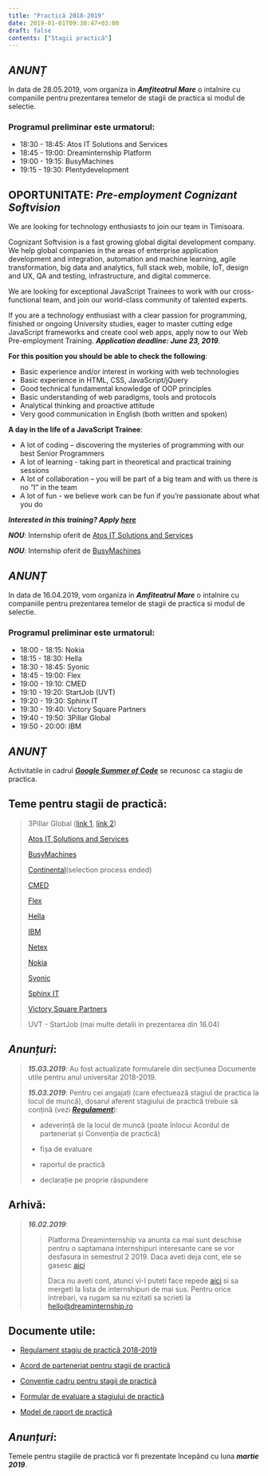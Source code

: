 ```yaml
---
title: "Practică 2018-2019"
date: 2019-01-01T09:30:47+03:00
draft: false
contents: ["Stagii practică"]
---
```

## ***ANUNȚ***

In data de 28.05.2019, vom organiza in ***Amfiteatrul Mare*** o intalnire cu companiile pentru prezentarea temelor de stagii de practica si modul de selectie.

### Programul preliminar este urmatorul:

- 18:30 - 18:45: Atos IT Solutions and Services
- 18:45 - 19:00: Dreaminternship Platform
- 19:00 - 19:15: BusyMachines
- 19:15 - 19:30: Plentydevelopment

## OPORTUNITATE: ***Pre-employment Cognizant Softvision***

We are looking for technology enthusiasts to join our team in Timisoara.

Cognizant Softvision is a fast growing global digital development company. We help global companies in the areas of enterprise application development and integration, automation and machine learning, agile transformation, big data and analytics, full stack web, mobile, IoT, design and UX, QA and testing, infrastructure, and digital commerce.

 We are looking for exceptional JavaScript Trainees to work with our cross-functional team, and join our world-class community of talented experts.

 If you are a technology enthusiast with a clear passion for programming, finished or ongoing University studies, eager to master cutting edge JavaScript frameworks and create cool web apps, apply now to our Web Pre-employment Training. ***Application deadline: June 23, 2019***.

**For this position you should be able to check the following**:
- Basic experience and/or interest in working with web technologies
- Basic experience in HTML, CSS, JavaScript/jQuery
- Good technical fundamental knowledge of OOP principles
- Basic understanding of web paradigms, tools and protocols
- Analytical thinking and proactive attitude
- Very good communication in English (both written and spoken)

**A day in the life of a JavaScript Trainee**:
- A lot of coding – discovering the mysteries of programming with our best Senior Programmers
- A lot of learning -  taking part in theoretical and practical training sessions
- A lot of collaboration – you will be part of a big team and with us there is no “I” in the team
- A lot of fun - we believe work can be fun if you’re passionate about what you do

***Interested in this training? Apply [here](mailto:training@softvision.ro)***

***NOU***: Internship oferit de [Atos IT Solutions and Services](https://drive.google.com/file/d/1qrTtV2aUaZY0NjP9FH688DBvS55zfPxM/view)

***NOU***: Internship oferit de [BusyMachines](https://drive.google.com/open?id=1NT_J73GpOtPjeDcLfCn-UL8eO22unhct)

## ***ANUNȚ***

In data de 16.04.2019, vom organiza in ***Amfiteatrul Mare*** o intalnire cu companiile pentru prezentarea temelor de stagii de practica si modul de selectie.

### Programul preliminar este urmatorul:

- 18:00 - 18:15: Nokia
- 18:15 - 18:30: Hella
- 18:30 - 18:45: Syonic
- 18:45 - 19:00: Flex
- 19:00 - 19:10: CMED
- 19:10 - 19:20: StartJob (UVT)
- 19:20 - 19:30: Sphinx IT
- 19:30 - 19:40: Victory Square Partners
- 19:40 - 19:50: 3Pillar Global
- 19:50 - 20:00: IBM

## ***ANUNȚ***
Activitatile in cadrul [***Google Summer of Code***](https://summerofcode.withgoogle.com) se recunosc ca stagiu de practica.

## Teme pentru stagii de practică:
>
> 3Pillar Global ([link 1](https://drive.google.com/open?id=1w6kGh856VKOMkCyjIgsjLyvkT6Rslg5j), [link 2](https://drive.google.com/open?id=1j2f41n7oyaPSBZw6H2qOfXkcL-H6sC1W))
>
> [Atos IT Solutions and Services](https://drive.google.com/open?id=1qrTtV2aUaZY0NjP9FH688DBvS55zfPxM)
>
> [BusyMachines](https://drive.google.com/open?id=1NT_J73GpOtPjeDcLfCn-UL8eO22unhct)
>
> [Continental](https://drive.google.com/open?id=18C3DnHk9LPU9qwFVLrZXw6qqtiho-SNL)(selection process ended)
>
> [CMED](https://drive.google.com/open?id=1J7Z8qQf55_IEDC-atTGTp-PnRDgvv3Mr)
>
> [Flex](https://drive.google.com/open?id=1GYzzHJ4pQWZpejPfcKiZ8XKhn1NHwav6)
>
> [Hella](https://drive.google.com/open?id=1Cykme7rDSlI-PO8s7sOHz270-LS8f0Ej)
>
> [IBM](https://drive.google.com/open?id=1evXcO_y7ABqQ_RvA4NvBoUI_enLwrX77)
>
> [Netex](https://drive.google.com/open?id=1NxgmGL4RjX4OWHeCbfe6nbv__IWSp-e9)
>
> [Nokia](https://drive.google.com/open?id=1gXaVtSaN7qMjUeQq6FO0Sn7Osb-c11Go)
>
> [Syonic](https://drive.google.com/open?id=1FuaN44jI6TrB2GmQDDYp1WBZNafmQDhk)
>
> [Sphinx IT](https://drive.google.com/open?id=1xfKj2LsiCtZ4F8XPi1FmgHvisVEPrdFa)
>
> [Victory Square Partners](https://drive.google.com/open?id=1qmfq7hSpUe6tIqkEJj4IwieVmjG73NC4)
>
> UVT - StartJob  (mai multe detalii in prezentarea din 16.04)

## ***Anunțuri***:
>
> ***15.03.2019***:  Au fost actualizate formularele din secțiunea Documente utile pentru anul universitar 2018-2019.
>
> ***15.03.2019***: Pentru cei angajați (care efectuează stagiul de practica la locul de muncă), dosarul aferent stagiului de practică trebuie să conțină (vezi [***Regulament***](https://drive.google.com/open?id=1SZXN3gSXHF_mW3YYiV-_VYGHlkNO1TrV)):
>
> - adeverință de la locul de muncă  (poate înlocui Acordul de parteneriat și Convenția de practică)
>
> - fișa de evaluare
>
> - raportul de practică
>
> - declarație pe proprie răspundere  

## Arhivă:
>
> ***16.02.2019***:
>>
>> Platforma Dreaminternship va anunta ca mai sunt deschise pentru o saptamana internshipuri interesante care se vor desfasura in semestrul 2 2019.  Daca aveti deja cont, ele se gasesc [aici](https://dreaminternship.ro/app/internships/)
>>
>> Daca nu aveti cont, atunci vi-l puteti face repede [aici](https://dreaminternship.ro/) si sa mergeti la lista de internshipuri de mai sus. Pentru orice intrebari, va rugam sa nu ezitati sa scrieti la [hello@dreaminternship.ro](mailto:hello@dreaminternship.ro)

## Documente utile:
- [Regulament stagiu de practică 2018-2019](https://drive.google.com/open?id=1SZXN3gSXHF_mW3YYiV-_VYGHlkNO1TrV)

- [Acord de parteneriat pentru stagii de practică](https://drive.google.com/open?id=1nkxzAxBMGEEsSbgW-63xFINXvbcjA7JC)

- [Convenție cadru pentru stagii de practică](https://drive.google.com/open?id=1KxwsrnGihE8lrgcSVSN3NZFyhO6p03fJ)

- [Formular de evaluare a stagiului de practică](https://drive.google.com/open?id=1k1raxsShHHEABrYl_YiQd64mvXoeFcRK)

- [Model de raport de practică](https://drive.google.com/open?id=18V1yY3Pfp_c9OMDgx7gGt-ik3Jz_87jc)

## ***Anunțuri***:
Temele pentru stagiile de practică vor fi prezentate începând cu luna ***martie 2019***.
